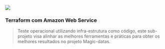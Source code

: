 <img src="job_terraform_aws.pg">

### Terraform com Amazon Web Service 

> Teste operacional utilizando infra-estrutura como código, este sub-projeto visa alinhar as melhores ferramentas e práticas para obter os melhores resultados no projeto Magic-datas.
